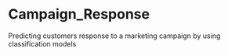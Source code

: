 # Campaign_Response
Predicting customers response to a marketing campaign by using classification models
